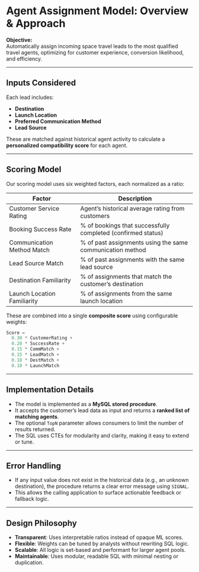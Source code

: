 # Agent Assignment Model: Overview & Approach

**Objective:**  
Automatically assign incoming space travel leads to the most qualified travel agents, optimizing for customer experience, conversion likelihood, and efficiency.

---

## Inputs Considered
Each lead includes:
- **Destination**
- **Launch Location**
- **Preferred Communication Method**
- **Lead Source**

These are matched against historical agent activity to calculate a **personalized compatibility score** for each agent.

---

## Scoring Model

Our scoring model uses six weighted factors, each normalized as a ratio:

| Factor                      | Description                                                                 |
|----------------------------|-----------------------------------------------------------------------------|
| Customer Service Rating     | Agent’s historical average rating from customers                           |
| Booking Success Rate        | % of bookings that successfully completed (confirmed status)               |
| Communication Method Match  | % of past assignments using the same communication method                  |
| Lead Source Match           | % of past assignments with the same lead source                            |
| Destination Familiarity     | % of assignments that match the customer’s destination                     |
| Launch Location Familiarity | % of assignments from the same launch location                             |

These are combined into a single **composite score** using configurable weights:

```sql
Score = 
  0.30 * CustomerRating +
  0.20 * SuccessRate +
  0.15 * CommMatch +
  0.15 * LeadMatch +
  0.10 * DestMatch +
  0.10 * LaunchMatch
```

---

## Implementation Details

- The model is implemented as a **MySQL stored procedure**.
- It accepts the customer’s lead data as input and returns a **ranked list of matching agents**.
- The optional `TopN` parameter allows consumers to limit the number of results returned.
- The SQL uses CTEs for modularity and clarity, making it easy to extend or tune.

---

## Error Handling

- If any input value does not exist in the historical data (e.g., an unknown destination), the procedure returns a clear error message using `SIGNAL`.
- This allows the calling application to surface actionable feedback or fallback logic.

---

## Design Philosophy

- **Transparent**: Uses interpretable ratios instead of opaque ML scores.
- **Flexible**: Weights can be tuned by analysts without rewriting SQL logic.
- **Scalable**: All logic is set-based and performant for larger agent pools.
- **Maintainable**: Uses modular, readable SQL with minimal nesting or duplication.
